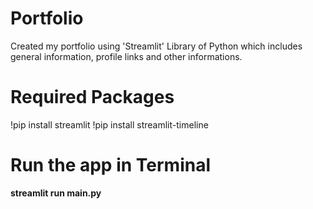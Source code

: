# Portfolio

Created my portfolio using 'Streamlit' Library of Python which includes general information, profile links and other informations.

# Required Packages

!pip install streamlit
!pip install streamlit-timeline

# Run the app in Terminal

**streamlit run main.py**
